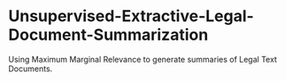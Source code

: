 # Unsupervised-Extractive-Legal-Document-Summarization
Using Maximum Marginal Relevance to generate summaries of Legal Text Documents.
